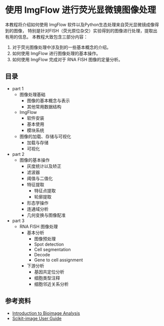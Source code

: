 # 使用 ImgFlow 进行荧光显微镜图像处理

本教程将介绍如何使用 ImgFlow 软件以及Python生态处理来自荧光显微镜成像得到的图像，
特别是针对FISH（荧光原位杂交）实验得到的图像进行处理，提取出有用的信息。
本教程大致包含三部分内容：

1. 对于荧光图像处理中涉及到的一些基本概念的介绍。
2. 如何使用 ImgFlow 进行图像处理的基本操作。
3. 如何使用 ImgFlow 完成对于 RNA FISH 图像的定量分析。


## 目录

- part 1
    - 图像处理基础
        - 图像的基本概念与表示
        - 其他常用数据结构
    - ImgFlow
        - 软件安装
        - 基本使用
        - 模块系统
    - 图像的加载、存储与可视化
        - 加载与存储
        - 可视化
- part 2
    - 图像的基本操作
        - 灰度统计以及矫正
        - 滤波器
        - 阈值与二值化
        - 特征提取
            - 特征点提取
            - 轮廓提取
        - 形态学操作
        - 连通域分析
        - 几何变换与图像配准
- part 3
    - RNA FISH 图像处理
        - 基本分析
            - 图像预处理
            - Spot detection
            - Cell segmentation
            - Decode
            - Gene to cell assignment
        - 下游分析
            - 基因共定位分析
            - 细胞类型注释
            - 细胞邻近关系分析


## 参考资料

+ [Introduction to Bioimage Analysis](https://bioimagebook.github.io/index.html)
+ [Scikit-image User Guide](https://scikit-image.org/docs/stable/user_guide/index.html)

